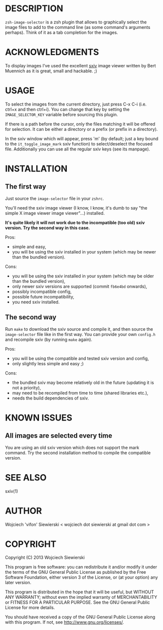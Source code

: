 DESCRIPTION
===========

`zsh-image-selector` is a zsh plugin that allows to graphically select the image
files to add to the command line (as some command's arguments perhaps). Think of
it as a tab completion for the images.

ACKNOWLEDGMENTS
===============

To display images I've used the excellent
[sxiv](https://github.com/muennich/sxiv) image viewer written by Bert Muennich
as it is great, small and hackable. ;)

USAGE
=====

To select the images from the current directory, just press C-x C-i (i.e. ctrl+x
and then ctrl+i). You can change that key by setting the `IMAGE_SELECTOR_KEY`
variable before sourcing this plugin.

If there is a path before the cursor, only the files matching it will be offered
for selection. It can be either a directory or a prefix (or prefix in a
directory).

In the sxiv window which will appear, press 'm' (by default; just a key bound to
the `it_toggle_image_mark` sxiv function) to select/deselect the focused
file. Additionally you can use all the regular sxiv keys (see its manpage).

INSTALLATION
============

The first way
------------

Just source the `image-selector` file in your `zshrc`.

You'll need the sxiv image viewer (I know, I know, it's dumb to say "the simple
X image viewer image viewer"...) installed.

**It's quite likely it will not work due to the incompatible (too old) sxiv
  version. Try the second way in this case.**

Pros:

- simple and easy,
- you will be using the sxiv installed in your system (which may be newer than
  the bundled version).

Cons:

- you will be using the sxiv installed in your system (which may be older than
  the bundled version),
- only newer sxiv versions are supported (commit `fb6e4bd` onwards),
- possibly incompatible config,
- possible future incompatibility,
- you need sxiv installed.

The second way
--------------

Run `make` to download the sxiv source and compile it, and then source the
`image-selector` file like in the first way. You can provide your own `config.h`
and recompile sxiv (by running `make` again).

Pros:

- you will be using the compatible and tested sxiv version and config,
- only slightly less simple and easy ;)

Cons:

- the bundled sxiv may become relatively old in the future (updating it is not a
  priority),
- may need to be recompiled from time to time (shared libraries etc.),
- needs the build dependencies of sxiv.

KNOWN ISSUES
============

All images are selected every time
----------------------------------

You are using an old sxiv version which does not support the mark command. Try
the second installation method to compile the compatible version.

SEE ALSO
========

sxiv(1)

AUTHOR
======

Wojciech 'vifon' Siewierski < wojciech dot siewierski at gmail dot com >

COPYRIGHT
=========

Copyright (C) 2013  Wojciech Siewierski

This program is free software: you can redistribute it and/or modify
it under the terms of the GNU General Public License as published by
the Free Software Foundation, either version 3 of the License, or
(at your option) any later version.

This program is distributed in the hope that it will be useful,
but WITHOUT ANY WARRANTY; without even the implied warranty of
MERCHANTABILITY or FITNESS FOR A PARTICULAR PURPOSE.  See the
GNU General Public License for more details.

You should have received a copy of the GNU General Public License
along with this program.  If not, see <http://www.gnu.org/licenses/>.
